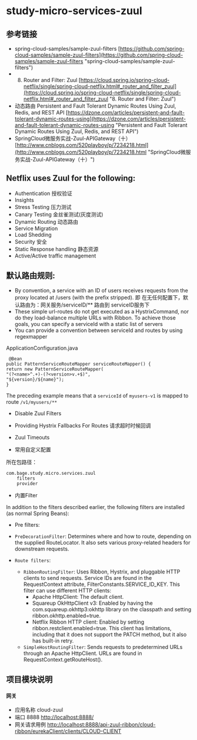 # study-micro-services-zuul #

## 参考链接 ##
- spring-cloud-samples/sample-zuul-filters [https://github.com/spring-cloud-samples/sample-zuul-filters](https://github.com/spring-cloud-samples/sample-zuul-filters "spring-cloud-samples/sample-zuul-filters")
- 8. Router and Filter: Zuul [https://cloud.spring.io/spring-cloud-netflix/single/spring-cloud-netflix.html#_router_and_filter_zuul](https://cloud.spring.io/spring-cloud-netflix/single/spring-cloud-netflix.html#_router_and_filter_zuul "8. Router and Filter: Zuul")
- 动态路由 Persistent and Fault Tolerant Dynamic Routes Using Zuul, Redis, and REST API [https://dzone.com/articles/persistent-and-fault-tolerant-dynamic-routes-using](https://dzone.com/articles/persistent-and-fault-tolerant-dynamic-routes-using "Persistent and Fault Tolerant Dynamic Routes Using Zuul, Redis, and REST API")
- SpringCloud微服务实战-Zuul-APIGateway（十） [http://www.cnblogs.com/520playboy/p/7234218.html](http://www.cnblogs.com/520playboy/p/7234218.html "SpringCloud微服务实战-Zuul-APIGateway（十）")

## Netflix uses Zuul for the following: ##
- Authentication 授权验证
- Insights
- Stress Testing 压力测试
- Canary Testing 金丝雀测试(灰度测试)
- Dynamic Routing 动态路由
- Service Migration
- Load Shedding
- Security 安全
- Static Response handling 静态资源
- Active/Active traffic management

## 默认路由规则: ##
- By convention, a service with an ID of users receives requests from the proxy located at /users (with the prefix stripped).
即 在无任何配置下，默认路由为：网关服务/serviceID/** 路由到 serviceID服务下
- These simple url-routes do not get executed as a HystrixCommand, nor do they load-balance multiple URLs with Ribbon. To achieve those goals, you can specify a serviceId with a static list of servers
- You can provide a convention between serviceId and routes by using regexmapper
 
ApplicationConfiguration.java

     @Bean
    public PatternServiceRouteMapper serviceRouteMapper() {
    return new PatternServiceRouteMapper(
    "(?<name>^.+)-(?<version>v.+$)",
    "${version}/${name}");
    }
The preceding example means that a `serviceId` of `myusers-v1` is mapped to route `/v1/myusers/**`

- Disable Zuul Filters
 
- Providing Hystrix Fallbacks For Routes 请求超时时候回调

- Zuul Timeouts

- 常用自定义配置

所在包路径：
 
	com.bage.study.micro.services.zuul
		filters
		provider

- 内置Filter

In addition to the filters described earlier, the following filters are installed (as normal Spring Beans):
	
 - Pre filters:
	
  - `PreDecorationFilter`: Determines where and how to route, depending on the supplied RouteLocator. It also sets various proxy-related headers for downstream requests.
 - `Route filters`:
   - `RibbonRoutingFilter`: Uses Ribbon, Hystrix, and pluggable HTTP clients to send requests. Service IDs are found in the RequestContext attribute, FilterConstants.SERVICE_ID_KEY. This filter can use different HTTP clients:	
     - Apache HttpClient: The default client.
     - Squareup OkHttpClient v3: Enabled by having the com.squareup.okhttp3:okhttp library on the classpath and setting ribbon.okhttp.enabled=true.
     - Netflix Ribbon HTTP client: Enabled by setting ribbon.restclient.enabled=true. This client has limitations, including that it does not support the PATCH method, but it also has built-in retry.
    - `SimpleHostRoutingFilter`: Sends requests to predetermined URLs through an Apache HttpClient. URLs are found in RequestContext.getRouteHost().

## 项目模块说明 ##
#### 网关 ####
 - 应用名称 cloud-zuul
 - 端口 8888 [http://localhost:8888/](http://localhost:8888/ "网关")
 - 网关请求用例 [http://localhost:8888/api-zuul-ribbon/cloud-ribbon/eurekaClient/clients/CLOUD-CLIENT](http://localhost:8888/api-zuul-ribbon/cloud-ribbon/eurekaClient/clients/CLOUD-CLIENT "测试用例")

